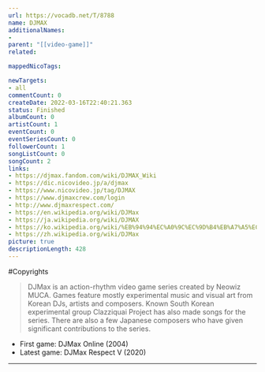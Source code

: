 ```yaml
---
url: https://vocadb.net/T/8788
name: DJMAX
additionalNames: 
- 
parent: "[[video-game]]"
related:

mappedNicoTags:

newTargets:
- all
commentCount: 0
createDate: 2022-03-16T22:40:21.363
status: Finished
albumCount: 0
artistCount: 1
eventCount: 0
eventSeriesCount: 0
followerCount: 1
songListCount: 0
songCount: 2
links: 
- https://djmax.fandom.com/wiki/DJMAX_Wiki
- https://dic.nicovideo.jp/a/djmax
- https://www.nicovideo.jp/tag/DJMAX
- https://www.djmaxcrew.com/login
- http://www.djmaxrespect.com/
- https://en.wikipedia.org/wiki/DJMax
- https://ja.wikipedia.org/wiki/DJMAX
- https://ko.wikipedia.org/wiki/%EB%94%94%EC%A0%9C%EC%9D%B4%EB%A7%A5%EC%8A%A4
- https://zh.wikipedia.org/wiki/DJMax
picture: true
descriptionLength: 428
---
```


#Copyrights

>DJMax is an action-rhythm video game series created by Neowiz MUCA. 
Games feature mostly experimental music and visual art from Korean DJs, artists and composers. 
Known South Korean experimental group Clazziquai Project has also made songs for the series. 
There are also a few Japanese composers who have given significant contributions to the series.

- First game: DJMax Online (2004)
- Latest game: DJMax Respect V (2020)

---


